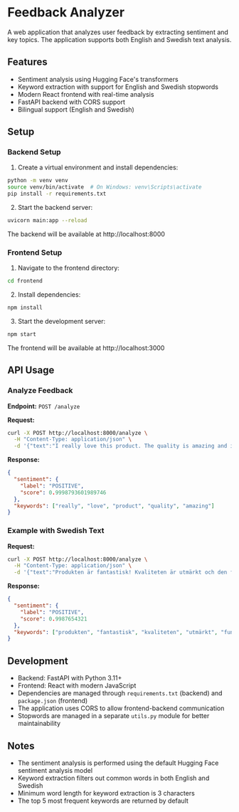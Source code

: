 # Feedback Analyzer

A web application that analyzes user feedback by extracting sentiment and key topics. The application supports both English and Swedish text analysis.

## Features

- Sentiment analysis using Hugging Face's transformers
- Keyword extraction with support for English and Swedish stopwords
- Modern React frontend with real-time analysis
- FastAPI backend with CORS support
- Bilingual support (English and Swedish)

## Setup

### Backend Setup

1. Create a virtual environment and install dependencies:
```bash
python -m venv venv
source venv/bin/activate  # On Windows: venv\Scripts\activate
pip install -r requirements.txt
```

2. Start the backend server:
```bash
uvicorn main:app --reload
```
The backend will be available at http://localhost:8000

### Frontend Setup

1. Navigate to the frontend directory:
```bash
cd frontend
```

2. Install dependencies:
```bash
npm install
```

3. Start the development server:
```bash
npm start
```
The frontend will be available at http://localhost:3000

## API Usage

### Analyze Feedback

**Endpoint:** `POST /analyze`

**Request:**
```bash
curl -X POST http://localhost:8000/analyze \
  -H "Content-Type: application/json" \
  -d '{"text":"I really love this product. The quality is amazing and it works perfectly!"}'
```

**Response:**
```json
{
  "sentiment": {
    "label": "POSITIVE",
    "score": 0.9998793601989746
  },
  "keywords": ["really", "love", "product", "quality", "amazing"]
}
```

### Example with Swedish Text

**Request:**
```bash
curl -X POST http://localhost:8000/analyze \
  -H "Content-Type: application/json" \
  -d '{"text":"Produkten är fantastisk! Kvaliteten är utmärkt och den fungerar perfekt."}'
```

**Response:**
```json
{
  "sentiment": {
    "label": "POSITIVE",
    "score": 0.9987654321
  },
  "keywords": ["produkten", "fantastisk", "kvaliteten", "utmärkt", "fungerar"]
}
```

## Development

- Backend: FastAPI with Python 3.11+
- Frontend: React with modern JavaScript
- Dependencies are managed through `requirements.txt` (backend) and `package.json` (frontend)
- The application uses CORS to allow frontend-backend communication
- Stopwords are managed in a separate `utils.py` module for better maintainability

## Notes

- The sentiment analysis is performed using the default Hugging Face sentiment analysis model
- Keyword extraction filters out common words in both English and Swedish
- Minimum word length for keyword extraction is 3 characters
- The top 5 most frequent keywords are returned by default